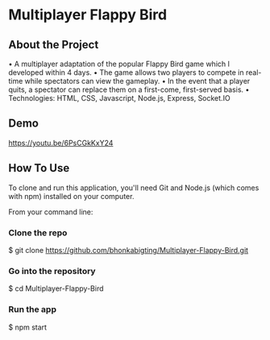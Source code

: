 # Multiplayer Flappy Bird

## About the Project
• A multiplayer adaptation of the popular Flappy Bird game which I developed within 4 days.
• The game allows two players to compete in real-time while spectators can view the gameplay. 
• In the event that a player quits, a spectator can replace them on a first-come, first-served basis.
• Technologies: HTML, CSS, Javascript, Node.js, Express, Socket.IO

## Demo
https://youtu.be/6PsCGkKxY24

## How To Use
To clone and run this application, you'll need Git and Node.js (which comes with npm) installed on your computer.

From your command line:

### Clone the repo
$ git clone https://github.com/bhonkabigting/Multiplayer-Flappy-Bird.git

### Go into the repository
$ cd Multiplayer-Flappy-Bird

### Run the app
$ npm start